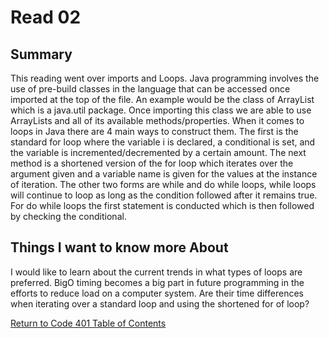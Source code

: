 # Read 02

## Summary

This reading went over imports and Loops. Java programming involves the use of pre-build classes in the language that can be accessed once imported at the top of the file. An example would be the class of ArrayList which is a java.util package. Once importing this class we are able to use ArrayLists and all of its available methods/properties. When it comes to loops in Java there are 4 main ways to construct them. The first is the standard for loop where the variable i is declared, a conditional is set, and the variable is incremented/decremented by a certain amount. The next method is a shortened version of the for loop which iterates over the argument given and a variable name is given for the values at the instance of iteration. The other two forms are while and do while loops, while loops will continue to loop as long as the condition followed after it remains true. For do while loops the first statement is conducted which is then followed by checking the conditional.

## Things I want to know more About

I would like to learn about the current trends in what types of loops are preferred. BigO timing becomes a big part in future programming in the efforts to reduce load on a computer system. Are their time differences when iterating over a standard loop and using the shortened for of loop?

[Return to Code 401 Table of Contents](https://rogermreyes.github.io/Reading-Notes/Code-401-Reading-Notes)
